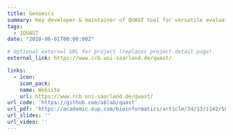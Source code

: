 ```yaml
---
title: Genomics 
summary: Key developer & maintainer of QUAST tool for versatile evaluation of genome assemblies
tags:
  - 1QUAST
date: "2018-06-01T00:00:00Z"

# Optional external URL for project (replaces project detail page).
external_link: https://www.ccb.uni-saarland.de/quast/

links:
  - icon: 
    icon_pack: 
    name: Website
    url: https://www.ccb.uni-saarland.de/quast/
url_code: 'https://github.com/ablab/quast'
url_pdf: 'https://academic.oup.com/bioinformatics/article/34/13/i142/5045727'
url_slides: ''
url_video: ''
---
```


